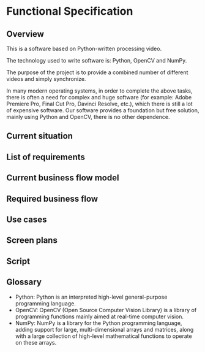 # Functional Specification

## Overview

This is a software based on Python-written processing video.

The technology used to write software is: Python, OpenCV and NumPy.

The purpose of the project is to provide a combined number of different videos and simply synchronize.

In many modern operating systems, in order to complete the above tasks, there is often a need for complex and huge software (for example: Adobe Premiere Pro, Final Cut Pro, Davinci Resolve, etc.), which there is still a lot of expensive software. Our software provides a foundation but free solution, mainly using Python and OpenCV, there is no other dependence.

## Current situation

## List of requirements

## Current business flow model

## Required business flow

## Use cases

## Screen plans

## Script

## Glossary

- Python: Python is an interpreted high-level general-purpose programming language.
- OpenCV: OpenCV (Open Source Computer Vision Library) is a library of programming functions mainly aimed at real-time computer vision.
- NumPy: NumPy is a library for the Python programming language, adding support for large, multi-dimensional arrays and matrices, along with a large collection of high-level mathematical functions to operate on these arrays.
